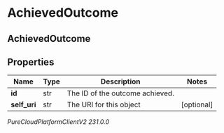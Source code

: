 # AchievedOutcome

## AchievedOutcome

## Properties

|Name | Type | Description | Notes|
|------------ | ------------- | ------------- | -------------|
| **id** | str | The ID of the outcome achieved. | |
| **self_uri** | str | The URI for this object | [optional] |



_PureCloudPlatformClientV2 231.0.0_
